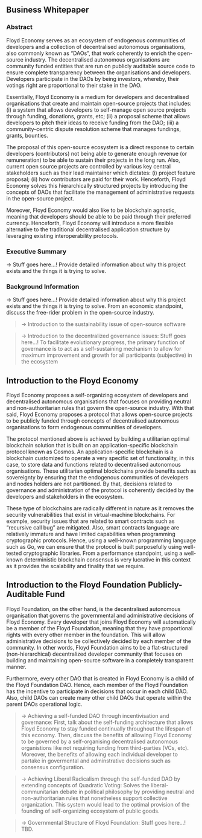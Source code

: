 ## Business Whitepaper

### Abstract

Floyd Economy serves as an ecosystem of endogenous communities of developers and a collection of decentralised autonomous organisations, also commonly known as “DAOs”, that work coherently to enrich the open-source industry. The decentralised autonomous organisations are community funded entities that are run on publicly auditable source code to ensure complete transparency between the organisations and developers. Developers participate in the DAOs by being investors, whereby, their votings right are proportional to their stake in the DAO.

Essentially, Floyd Economy is a medium for developers and decentralised organisations that create and maintain open-source projects that includes: (i) a system that allows developers to self-manage open source projects through funding, donations, grants, etc; (ii) a proposal scheme that allows developers to pitch their ideas to receive funding from the DAO; (iii) a community-centric dispute resolution scheme that manages fundings, grants, bounties.

The proposal of this open-source ecosystem is a direct response to certain developers (contributors) not being able to generate enough revenue (or remuneration) to be able to sustain their projects in the long run. Also, current open source projects are controlled by various key central stakeholders such as their lead maintainer which dictates: (i) project feature proposal; (ii) how contributors are paid for their work. Henceforth, Floyd Economy solves this hierarchically structured projects by introducing the concepts of DAOs that facilitate the management of administrative requests in the open-source project.

Moreover, Floyd Economy would also like to be blockchain agnostic, meaning that developers should be able to be paid through their preferred currency. Henceforth, Floyd Economy will introduce a more flexible alternative to the traditional decentralised application structure by leveraging existing interoperability protocols.

### Executive Summary

→ Stuff goes here…! Provide detailed information about why this project exists and the things it is trying to solve.

### Background Information

→ Stuff goes here…! Provide detailed information about why this project exists and the things it is trying to solve. From an economic standpoint, discuss the free-rider problem in the open-source industry.
> → Introduction to the sustainability issue of open-source software

>→ Introduction to the decentralized governance issues: Stuff goes here…! To facilitate evolutionary progress, the primary function of governance is to act as a self-sustaining mechanism to allow for maximum improvement and growth for all participants (subjective) in the ecosystem

## Introduction to the Floyd Economy

Floyd Economy proposes a self-organizing ecosystem of developers and decentralised autonomous organisations that focuses on providing neutral and non-authoritarian rules that govern the open-source industry. With that said, Floyd Economy proposes a protocol that allows open-source projects to be publicly funded through concepts of decentralised autonomous organisations to form endogenous communities of developers.

The protocol mentioned above is achieved by building a utilitarian optimal blockchain solution that is built on an application-specific blockchain protocol known as Cosmos. An application-specific blockchain is a blockchain customized to operate a very specific set of functionality, in this case, to store data and functions related to decentralised autonomous organisations. These utilitarian optimal blockchains provide benefits such as sovereignty by ensuring that the endogenous communities of developers and nodes holders are not partitioned. By that, decisions related to governance and administration of the protocol is coherently decided by the developers and stakeholders in the ecosystem.

These type of blockchains are radically different in nature as it removes the security vulnerabilities that exist in virtual-machine blockchains. For example, security issues that are related to smart contracts such as “recursive call bug” are mitigated. Also, smart contracts language are relatively immature and have limited capabilities when programming cryptographic protocols. Hence, using a well-known programming language such as Go, we can ensure that the protocol is built purposefully using well-tested cryptographic libraries. From a performance standpoint, using a well-known deterministic blockchain consensus is very lucrative in this context as it provides the scalability and finality that we require.

## Introduction to the Floyd Foundation Publicly-Auditable Fund

Floyd Foundation, on the other hand, is the decentralised autonomous organisation that governs the governmental and administrative decisions of Floyd Economy. Every developer that joins Floyd Economy will automatically be a member of the Floyd Foundation, meaning that they have proportional rights with every other member in the foundation. This will allow administrative decisions to be collectively decided by each member of the community. In other words, Floyd Foundation aims to be a flat-structured (non-hierarchical) decentralized developer community that focuses on building and maintaining open-source software in a completely transparent manner.

Furthermore, every other DAO that is created in Floyd Economy is a child of the Floyd Foundation DAO. Hence, each member of the Floyd Foundation has the incentive to participate in decisions that occur in each child DAO. Also, child DAOs can create many other child DAOs that operate within the parent DAOs operational logic.

> → Achieving a self-funded DAO through incentivisation and governance: First, talk about the self-funding architecture that allows Floyd Economy to stay funded continually throughout the lifespan of this economy. Then, discuss the benefits of allowing Floyd Economy to be governed by a self-organising decentralised autonomous organistions like not requiring funding from third-parties (VCs, etc). Moreover, the benefits of allowing each individual developer to partake in govermental and adminstrative decisions such as consensus configuration.

> → Achieving Liberal Radicalism through the self-funded DAO by extending concepts of Quadratic Voting: Solves the liberal-communitarian debate in political philosophy by providing neutral and non-authoritarian rules that nonetheless support collective organization. This system would lead to the optimal provision of the founding of self-organizing ecosystem of public goods.

> → Governmental Structure of Floyd Foundation: Stuff goes here…! TBD.
